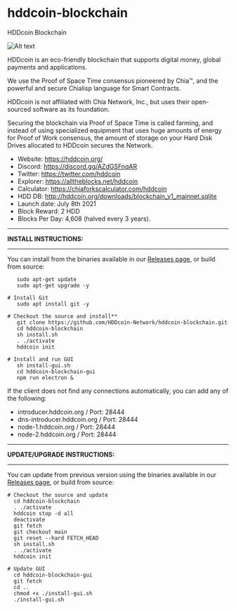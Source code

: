 # hddcoin-blockchain
 HDDcoin Blockchain

![Alt text](https://hddcoin.org/wp-content/uploads/2021/07/hdd_coin_logo_website_75.png)

HDDcoin is an eco-friendly blockchain that supports digital money, global payments and applications.

We use the Proof of Space Time consensus pioneered by Chia™, and the powerful and secure Chialisp language for Smart Contracts.

HDDcoin is not affiliated with Chia Network, Inc., but uses their open-sourced software as its foundation.

Securing the blockchain via Proof of Space Time is called farming, and instead of using specialized equipment that uses huge amounts of energy for Proof of Work consensus, the amount of storage on your Hard Disk Drives allocated to HDDcoin secures the Network.

- Website: https://hddcoin.org/
- Discord: https://discord.gg/AZdGSFnqAR
- Twitter: https://twitter.com/hddcoin
- Explorer: https://alltheblocks.net/hddcoin
- Calculator: https://chiaforkscalculator.com/hddcoin
- HDD DB: http://hddcoin.org/downloads/blockchain_v1_mainnet.sqlite
- Launch date: July 8th 2021
- Block Reward: 2 HDD
- Blocks Per Day: 4,608 (halved every 3 years).

***********************************************
**INSTALL INSTRUCTIONS:**
***********************************************

You can install from the binaries available in our [Releases page](https://github.com/HDDcoin-Network/hddcoin-blockchain/releases), or build from source:

```
   sudo apt-get update
   sudo apt-get upgrade -y

# Install Git
   sudo apt install git -y

# Checkout the source and install**
   git clone https://github.com/HDDcoin-Network/hddcoin-blockchain.git
   cd hddcoin-blockchain
   sh install.sh
   . ./activate
   hddcoin init

# Install and run GUI
   sh install-gui.sh
   cd hddcoin-blockchain-gui
   npm run electron &
```

If the client does not find any connections automatically, you can add any of the following:

- introducer.hddcoin.org / Port: 28444
- dns-introducer.hddcoin.org / Port: 28444
- node-1.hddcoin.org / Port: 28444
- node-2.hddcoin.org / Port: 28444


***********************************************
**UPDATE/UPGRADE INSTRUCTIONS:**
***********************************************

You can update from previous version using the binaries available in our [Releases page](https://github.com/HDDcoin-Network/hddcoin-blockchain/releases), or build from source:

```
# Checkout the source and update
  cd hddcoin-blockchain
  . ./activate
  hddcoin stop -d all
  deactivate
  git fetch
  git checkout main
  git reset --hard FETCH_HEAD
  sh install.sh
  . ./activate
  hddcoin init

# Update GUI
  cd hddcoin-blockchain-gui
  git fetch
  cd ..
  chmod +x ./install-gui.sh
  ./install-gui.sh
```
